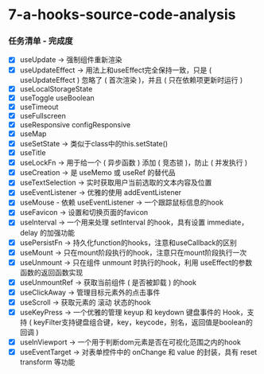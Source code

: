 # 7-a-hooks-source-code-analysis

### 任务清单 - 完成度

- [x] useUpdate -> 强制组件重新渲染
- [x] useUpdateEffect -> 用法上和useEffect完全保持一致，只是 ( useUpdateEffect ) 忽略了 ( 首次渲染 )，并且 ( 只在依赖项更新时运行 )
- [x] useLocalStorageState
- [x] useToggle useBoolean
- [x] useTimeout
- [x] useFullscreen
- [x] useResponsive configResponsive
- [x] useMap
- [x] useSetState -> 类似于class中的this.setState()
- [x] useTitle
- [x] useLockFn -> 用于给一个 ( 异步函数 ) 添加 ( 竞态锁 )，防止 ( 并发执行 )
- [x] useCreation -> 是 useMemo 或 useRef 的替代品
- [x] useTextSelection -> 实时获取用户当前选取的文本内容及位置
- [x] useEventListener -> 优雅的使用 addEventListener
- [x] useMouse - 依赖 useEventListener -> 一个跟踪鼠标信息的hook
- [x] useFavicon -> 设置和切换页面的favicon
- [x] useInterval -> 一个用来处理 setInterval 的hook，具有设置 immediate，delay 的加强功能
- [x] usePersistFn -> 持久化function的hooks，注意和useCallback的区别
- [x] useMount -> 只在mount阶段执行的hook，注意只在mount阶段执行一次
- [x] useUnmount -> 只在组件 unmount 时执行的hook，利用 useEffect的参数函数的返回函数实现
- [x] useUnmountRef -> 获取当前组件 ( 是否被卸载 ) 的hook
- [x] useClickAway -> 管理目标元素外的点击事件
- [x] useScroll -> 获取元素的 滚动 状态的hook
- [x] useKeyPress -> 一个优雅的管理 keyup 和 keydown 键盘事件的 Hook，支持 ( keyFilter支持键盘组合键，key，keycode，别名，返回值是boolean的回调 )
- [x] useInViewport -> 一个用于判断dom元素是否在可视化范围之内的hook
- [x] useEventTarget -> 对表单控件中的 onChange 和 value 的封装，具有 reset transform 等功能
